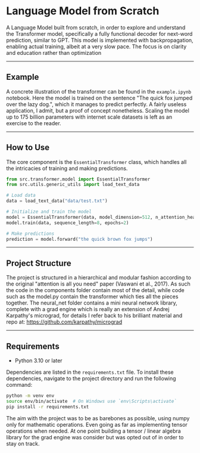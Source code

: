 # Language Model from Scratch
A Language Model built from scratch, in order to explore and understand the Transformer model, specifically a fully functional decoder for next-word prediction, similar to GPT. This model is implemented with backpropagation, enabling actual training, albeit at a very slow pace. The focus is on clarity and education rather than optimization

---
## Example
A concrete illustration of the transformer can be found in the `example.ipynb` notebook. Here the model is trained on the sentence "The quick fox jumped over the lazy dog.", which it manages to predict perfectly. A fairly useless application, I admit, but a proof of concept nonetheless. Scaling the model up to 175 billion parameters with internet scale datasets is left as an exercise to the reader.

---
## How to Use
The core component is the `EssentialTransformer` class, which handles all the intricacies of training and making predictions.

```python
from src.transformer.model import EssentialTransformer
from src.utils.generic_utils import load_text_data

# Load data
data = load_text_data("data/test.txt")

# Initialize and train the model
model = EssentialTransformer(data, model_dimension=512, n_attention_heads=8, decoder_blocks=6)
model.train(data, sequence_length=8, epochs=2)

# Make predictions
prediction = model.forward("the quick brown fox jumps")
```

---
## Project Structure
The project is structured in a hierarchical and modular fashion according to the original "attention is all you need" paper (Vaswani et al., 2017). As such the code in the components folder contain most of the detail, while code such as the model.py contain the transformer which ties all the pieces together. The neural_net folder contains a mini neural network library, complete with a grad engine which is really an extension of Andrej Karpathy's micrograd, for details I refer back to his brilliant material and repo at: https://github.com/karpathy/micrograd

---
## Requirements
- Python 3.10 or later

Dependencies are listed in the `requirements.txt` file. To install these dependencies, navigate to the project directory and run the following command:

```bash
python -m venv env
source env/bin/activate  # On Windows use `env\Scripts\activate`
pip install -r requirements.txt
```

The aim with the project was to be as barebones as possible, using numpy only for mathematic operations. Even going as far as implementing tensor operations when needed. At one point building a tensor / linear algebra library for the grad engine was consider but was opted out of in order to stay on track.
